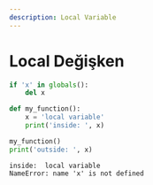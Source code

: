 ```yaml
---
description: Local Variable
---
```


# Local Değişken

```python
if 'x' in globals():
    del x

def my_function():
    x = 'local variable'
    print('inside: ', x)

my_function()
print('outside: ', x)
```

```
inside:  local variable
NameError: name 'x' is not defined
```
